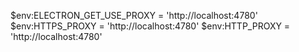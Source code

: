 $env:ELECTRON_GET_USE_PROXY = 'http://localhost:4780'
$env:HTTPS_PROXY = 'http://localhost:4780'
$env:HTTP_PROXY = 'http://localhost:4780'